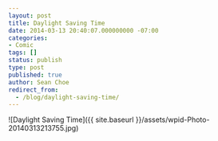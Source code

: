 ```yaml
---
layout: post
title: Daylight Saving Time
date: 2014-03-13 20:40:07.000000000 -07:00
categories:
- Comic
tags: []
status: publish
type: post
published: true
author: Sean Choe
redirect_from:
  - /blog/daylight-saving-time/
---
```

![Daylight Saving Time]({{ site.baseurl }}/assets/wpid-Photo-20140313213755.jpg)
